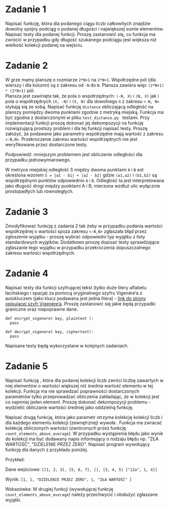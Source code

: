 # Zadanie 1

Napisać funkcję, która dla podanego ciągu liczb całkowitych znajdzie dowolny spójny podciąg o podanej długości i największej sumie elementów.
Napisać testy dla podanej funkcji. Proszę zastanowić się, co funkcja ma zwrócić w przypadku gdy długość szukanego podciągu jest większa
niż wielkość kolekcji podanej na wejściu.

# Zadanie 2

W grze mamy planszę o rozmiarze `2*N+1` na `2*N+1`. Współrzędne pól (dla wierszy i dla kolumn) są z zakresu od `-N` do `N`. Plansza zawiera więc `(2*N+1) * (2*N+1)` pól.  
Plansza jest zawinięta tak, że pola o współrzędnych: `(-N, X)` i `(N, X)` jak i pola o współrzędnych `(X, -N)` i `(X, N)` dla dowolnego `X` z zakresu `<-N, N>` stykają się ze sobą.
Napisać funkcję `distance` obliczającą odległość na planszy pomiędzy dwoma punktami zgodnie z metryką miejską. Funkcja ma być zgodna z dostarczonymi w pliku `test_distance.py ` testami.
Przy implementacji funkcji proszę dokonać jej dekompozycji na funkcję rozwiązującą prostszy problem i dla tej funkcji napisać testy.
Proszę założyć, że podawane jako parametry współrzędne mają wartość z zakresu `<-N,N>`. Przekroczenie zakresu wartości współrzędnych nie jest weryfikowane przez dostarczone testy.

Podpowiedź: mniejszym problemem jest obliczenie odległości dla przypadku jednowymiarowego.

W metryce miejskiej odległość S między dwoma punktami `A` i `B` est określona wzorem `S = |a1 - b1| + |a2 - b2|`
gdzie `(a1,a2)` i `(b1,b2)` są współrzędnymi punktów odpowiednio `A` i `B`. Odległość ta jest interpretowana jako długość drogi między punktami A i B, mierzona wzdłuż ulic wyłącznie prostopadłych lub równoległych.

# Zadanie 3

Zmodyfikować funkcję z zadania 2 tak żeby w przypadku podania wartości współrzędnej o wartości spoza zakresu `<-N,N>` zgłaszała błąd przez zgłoszenie wyjątku - proszę wybrać odpowiedni typ wyjątku z listy standardowych wyjątków. Dodatkowo proszę dopisać testy sprawdzające zgłaszanie tego wyjątku w przypadku przekroczenia dopuszczalnego zakresu wartości współrzędnych.

# Zadanie 4

Napisać testy dla funkcji szyfrującej tekst (tylko duże litery alfabetu łacińskiego i spacja) za pomocą oryginalnego szyfru Vigenère’a z autokluczem (jako klucz podawana jest jedna litera) - [link do strony opisującej szyfr Vigenère’a](https://pl.wikipedia.org/wiki/Szyfr_Vigen%C3%A8re%E2%80%99a). Proszę zastanowić się jakie będą przypadki graniczne oraz niepoprawne dane. 

    def encrypt_vigenere( key, plaintext ):
      pass

    def decrypt_vigenere( key, ciphertext):
      pass

Napisane testy będą wykorzystane w kolejnych zadaniach.

# Zadanie 5

Napisać funkcję , która dla podanej kolekcji liczb zwróci liczbę zawartych w niej elementów o wartości większej niż średnia wartość elementu w tej kolekcji. Funkcja ma nie sprawdzać poprawności dostarczonych parametrów tylko przeprowadzać obliczenia zakładając, że w kolekcji jest co najmniej jeden element. Proszę dokonać dekompozycji problemu - wydzielić obliczanie wartości średniej jako oddzielną funkcję.

Napisać drugą funkcję, która jako parametr otrzyma kolekcję kolekcji liczb i dla każdego elementu kolekcji (zewnętrznej) wywoła . Funkcja ma zwracać kolekcję obliczonych wartości (zwróconych przez funkcję `count_elements_above_average`). W przypadku wystąpienia błędu jako wynik do kolekcji ma być dodawany napis informujący o rodzaju błędu np. "ZŁA WARTOŚĆ", "DZIELENIE PRZEZ ZERO".
Napisać program wywołujący funkcję dla danych z przykładu poniżej.


Przykład:

Dane wejściowe: `[[1, 2, 3], [5, 6, 7], [], [3, 4, 5] ["12a", 1, 4]]`

Wynik: `[1, 1, "DZIELENIE PRZEZ ZERO", 1, "ZŁA WARTOŚĆ" ]`

Wskazówka: W drugiej funkcji (wywołującej funkcję `count_elements_above_average`) należy przechwycić i obsłużyć zgłaszane wyjątki.

